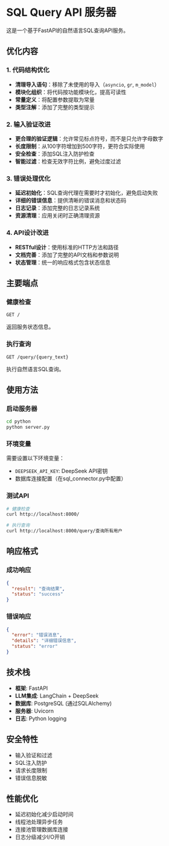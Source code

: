 # SQL Query API 服务器

这是一个基于FastAPI的自然语言SQL查询API服务。

## 优化内容

### 1. 代码结构优化
- **清理导入语句**：移除了未使用的导入（`asyncio`, `gr`, `m_model`）
- **模块化组织**：将代码按功能模块化，提高可读性
- **常量定义**：将配置参数提取为常量
- **类型注解**：添加了完整的类型提示

### 2. 输入验证改进
- **更合理的验证逻辑**：允许常见标点符号，而不是只允许字母数字
- **长度限制**：从100字符增加到500字符，更符合实际使用
- **安全检查**：添加SQL注入防护检查
- **智能过滤**：检查无效字符比例，避免过度过滤

### 3. 错误处理优化
- **延迟初始化**：SQL查询代理在需要时才初始化，避免启动失败
- **详细的错误信息**：提供清晰的错误消息和状态码
- **日志记录**：添加完整的日志记录系统
- **资源清理**：应用关闭时正确清理资源

### 4. API设计改进
- **RESTful设计**：使用标准的HTTP方法和路径
- **文档完善**：添加了完整的API文档和参数说明
- **状态管理**：统一的响应格式包含状态信息

## 主要端点

### 健康检查
```
GET /
```

返回服务状态信息。

### 执行查询
```
GET /query/{query_text}
```

执行自然语言SQL查询。

## 使用方法

### 启动服务器
```bash
cd python
python server.py
```

### 环境变量
需要设置以下环境变量：
- `DEEPSEEK_API_KEY`: DeepSeek API密钥
- 数据库连接配置（在sql_connector.py中配置）

### 测试API
```bash
# 健康检查
curl http://localhost:8000/

# 执行查询
curl http://localhost:8000/query/查询所有用户
```

## 响应格式

### 成功响应
```json
{
  "result": "查询结果",
  "status": "success"
}
```

### 错误响应
```json
{
  "error": "错误消息",
  "details": "详细错误信息",
  "status": "error"
}
```

## 技术栈

- **框架**: FastAPI
- **LLM集成**: LangChain + DeepSeek
- **数据库**: PostgreSQL (通过SQLAlchemy)
- **服务器**: Uvicorn
- **日志**: Python logging

## 安全特性

- 输入验证和过滤
- SQL注入防护
- 请求长度限制
- 错误信息脱敏

## 性能优化

- 延迟初始化减少启动时间
- 线程池处理异步任务
- 连接池管理数据库连接
- 日志分级减少I/O开销
